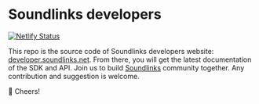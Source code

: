 # Soundlinks developers

[![Netlify Status](https://api.netlify.com/api/v1/badges/b2049586-652f-434e-b1cf-ec1f5b284e82/deploy-status)](https://app.netlify.com/sites/soundlinks-developer/deploys)

This repo is the source code of Soundlinks developers website: [developer.soundlinks.net](https://developer.soundlinks.net). From there, you will get the latest documentation of the SDK and API. Join us to build [Soundlinks](https://soundlinks.net) community together. Any contribution and suggestion is welcome.

🍻 Cheers!
